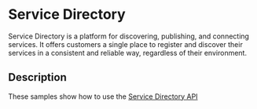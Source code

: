 # Service Directory

Service Directory is a platform for discovering, publishing, and connecting
services. It offers customers a single place to register and discover their
services in a consistent and reliable way, regardless of their environment.

## Description

These samples show how to use the
[Service Directory API](https://cloud.google.com/service-directory/)
